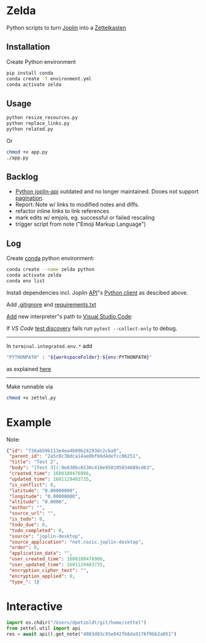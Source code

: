 # Zelda

Python scripts to turn [Joplin](https://joplinapp.org/) into a [Zettelkasten](https://en.wikipedia.org/wiki/Zettelkasten)


## Installation

Create Python environment

```sh
pip install conda
conda create -f environment.yml
conda activate zelda
```

## Usage

```sh
python resize_resources.py 
python replace_links.py
python related.py 
```

Or 
```sh
chmod +x app.py
./app.py
```

## Backlog

- [Python joplin-api](https://gitlab.com/annyong/joplin-api/) outdated and no longer maintained. Dooes not support [pagination](https://joplinapp.org/api/references/rest_api/#pagination).
- Report: Note w/ links to modified notes and diffs.
- refactor inline links to link references
- mark edits w/ emjois, eg. successful or failed rescaling
- trigger script from note ("Emoji Markup Language")

## Log

Create  [conda]([:/42dde63a39754b0283fe7fc48892de23](https://docs.conda.io/en/latest/)) python environment:

```sh
conda create --name zelda python
conda activate zelda
conda env list
```

Install dependencies incl. Joplin [API](https://joplinapp.org/api/)"s [Python client](https://pypi.org/project/joplin-api/) as descibed above.


Add [.gitignore](https://github.com/foxmask/joplin-api/blob/master/.gitignore) and [requirements.txt](https://github.com/foxmask/joplin-api/blob/master/requirements.txt)

[Add](https://code.visualstudio.com/docs/python/environments) new interpreter"s path to [Visual Studio Code](:/65f1ab69c32b4e5087552d6a2f3a4c89): 

If *VS Code* [test discovery]((https://code.visualstudio.com/docs/python/testing#_enable-a-test-framework)) fails run ` pytest --collect-only ` to debug.


***
In `terminal.integrated.env.*` add
```sh
"PYTHONPATH" : "${workspaceFolder}:${env:PYTHONPATH}"
```
as explained [here](https://code.visualstudio.com/docs/python/environments)

***

Make runnable via
```sh
chmod +x zettel.py
```

# Example

Note:
```json
{"id": "736ab59b113e4ea4b09b24293dc2cba9",
 "parent_id": "2a5c0c38dca14ae0bf66d4defcc06251",
 "title": "Test 2",
 "body": "[Test 3](:9e830bc6530c416e950105834689cd63",
 "created_time": 1600180476986,
 "updated_time": 1601129403735,
 "is_conflict": 0,
 "latitude": "0.00000000",
 "longitude": "0.00000000",
 "altitude": "0.0000",
 "author": "",
 "source_url": "",
 "is_todo": 0,
 "todo_due": 0,
 "todo_completed": 0,
 "source": "joplin-desktop",
 "source_application": "net.cozic.joplin-desktop",
 "order": 0,
 "application_data": "",
 "user_created_time": 1600180476986,
 "user_updated_time": 1601129403735,
 "encryption_cipher_text": "",
 "encryption_applied": 0,
 "type_": 1}
```

# Interactive

```python
import os.chdir("/Users/dpetzoldt/git/home/zettel")
from zettel.util import api
res = await api().get_note("4083d03c95e042fb8da9176f9bb2a051")

